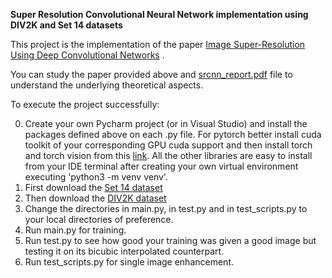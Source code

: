 **Super Resolution Convolutional Neural Network implementation using DIV2K and Set 14 datasets**


This project is the implementation of the paper [Image Super-Resolution Using Deep Convolutional Networks](https://arxiv.org/pdf/1501.00092) .


You can study the paper provided above and [srcnn_report.pdf](https://github.com/ChristosKonstantas/Super_Resolution_Convolutional_Neural_Network/blob/main/srcnn_report.pdf) file to understand the underlying theoretical aspects.

To execute the project successfully:

0) Create your own Pycharm project (or in Visual Studio) and install the packages defined above on each .py file. For pytorch better install cuda toolkit of your corresponding GPU cuda support and then install torch
and torch vision from this [link](https://pytorch.org/get-started/locally/).
All the other libraries are easy to install from your IDE terminal after creating your own virtual environment executing 'python3 -m venv venv'.
1) First download the [Set 14 dataset](https://www.kaggle.com/datasets/ll01dm/set-5-14-super-resolution-dataset)
2) Then download the [DIV2K dataset](https://www.kaggle.com/datasets/joe1995/div2k-dataset)
3) Change the directories in main.py, in test.py and in test_scripts.py to your local directories of preference.
4) Run main.py for training.
5) Run test.py to see how good your training was given a good image but testing it on its bicubic interpolated counterpart.
6) Run test_scripts.py for single image enhancement.
